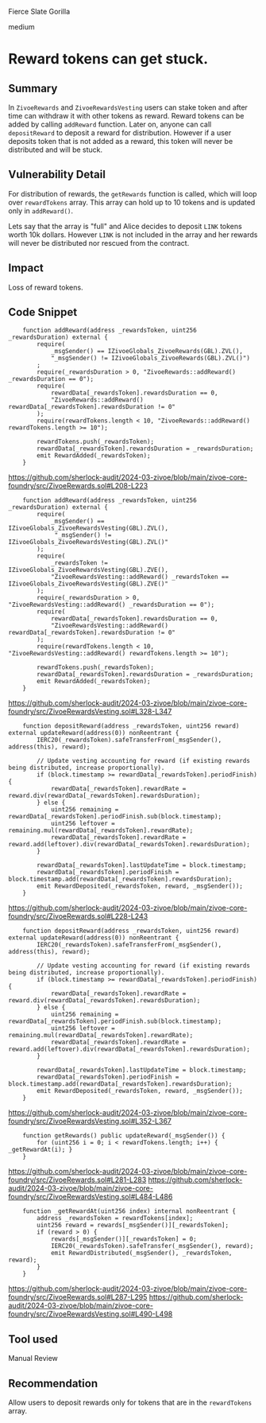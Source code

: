 Fierce Slate Gorilla

medium

# Reward tokens can get stuck.

## Summary
In `ZivoeRewards` and `ZivoeRewardsVesting` users can stake token and after time can withdraw it with other tokens as reward. Reward tokens can be added by calling `addReward` function. Later on, anyone can call `depositReward` to deposit a reward for distribution. However if a user deposits token that is not added as a reward, this token will never be distributed and will be stuck.

## Vulnerability Detail
For distribution of rewards, the `getRewards` function is called, which will loop over `rewardTokens` array. This array can hold up to 10 tokens and is updated only in `addReward()`.

Lets say that the array is "full" and Alice decides to deposit `LINK` tokens worth 10k dollars. However `LINK` is not included in the array and her rewards will never be distributed nor rescued from the contract.

## Impact
Loss of reward tokens.

## Code Snippet
```solidity
    function addReward(address _rewardsToken, uint256 _rewardsDuration) external {
        require(
            _msgSender() == IZivoeGlobals_ZivoeRewards(GBL).ZVL(), 
            "_msgSender() != IZivoeGlobals_ZivoeRewards(GBL).ZVL()")
        ;
        require(_rewardsDuration > 0, "ZivoeRewards::addReward() _rewardsDuration == 0");
        require(
            rewardData[_rewardsToken].rewardsDuration == 0, 
            "ZivoeRewards::addReward() rewardData[_rewardsToken].rewardsDuration != 0"
        );
        require(rewardTokens.length < 10, "ZivoeRewards::addReward() rewardTokens.length >= 10");

        rewardTokens.push(_rewardsToken);
        rewardData[_rewardsToken].rewardsDuration = _rewardsDuration;
        emit RewardAdded(_rewardsToken);
    }
```

https://github.com/sherlock-audit/2024-03-zivoe/blob/main/zivoe-core-foundry/src/ZivoeRewards.sol#L208-L223

```solidity
    function addReward(address _rewardsToken, uint256 _rewardsDuration) external {
        require(
            _msgSender() == IZivoeGlobals_ZivoeRewardsVesting(GBL).ZVL(),
             "_msgSender() != IZivoeGlobals_ZivoeRewardsVesting(GBL).ZVL()"
        );
        require(
            _rewardsToken != IZivoeGlobals_ZivoeRewardsVesting(GBL).ZVE(), 
            "ZivoeRewardsVesting::addReward() _rewardsToken == IZivoeGlobals_ZivoeRewardsVesting(GBL).ZVE()"
        );
        require(_rewardsDuration > 0, "ZivoeRewardsVesting::addReward() _rewardsDuration == 0");
        require(
            rewardData[_rewardsToken].rewardsDuration == 0, 
            "ZivoeRewardsVesting::addReward() rewardData[_rewardsToken].rewardsDuration != 0"
        );
        require(rewardTokens.length < 10, "ZivoeRewardsVesting::addReward() rewardTokens.length >= 10");

        rewardTokens.push(_rewardsToken);
        rewardData[_rewardsToken].rewardsDuration = _rewardsDuration;
        emit RewardAdded(_rewardsToken);
    }
```

https://github.com/sherlock-audit/2024-03-zivoe/blob/main/zivoe-core-foundry/src/ZivoeRewardsVesting.sol#L328-L347

```solidity
    function depositReward(address _rewardsToken, uint256 reward) external updateReward(address(0)) nonReentrant {
        IERC20(_rewardsToken).safeTransferFrom(_msgSender(), address(this), reward);

        // Update vesting accounting for reward (if existing rewards being distributed, increase proportionally).
        if (block.timestamp >= rewardData[_rewardsToken].periodFinish) {
            rewardData[_rewardsToken].rewardRate = reward.div(rewardData[_rewardsToken].rewardsDuration);
        } else {
            uint256 remaining = rewardData[_rewardsToken].periodFinish.sub(block.timestamp);
            uint256 leftover = remaining.mul(rewardData[_rewardsToken].rewardRate);
            rewardData[_rewardsToken].rewardRate = reward.add(leftover).div(rewardData[_rewardsToken].rewardsDuration);
        }

        rewardData[_rewardsToken].lastUpdateTime = block.timestamp;
        rewardData[_rewardsToken].periodFinish = block.timestamp.add(rewardData[_rewardsToken].rewardsDuration);
        emit RewardDeposited(_rewardsToken, reward, _msgSender());
    }
```

https://github.com/sherlock-audit/2024-03-zivoe/blob/main/zivoe-core-foundry/src/ZivoeRewards.sol#L228-L243

```solidity
    function depositReward(address _rewardsToken, uint256 reward) external updateReward(address(0)) nonReentrant {
        IERC20(_rewardsToken).safeTransferFrom(_msgSender(), address(this), reward);

        // Update vesting accounting for reward (if existing rewards being distributed, increase proportionally).
        if (block.timestamp >= rewardData[_rewardsToken].periodFinish) {
            rewardData[_rewardsToken].rewardRate = reward.div(rewardData[_rewardsToken].rewardsDuration);
        } else {
            uint256 remaining = rewardData[_rewardsToken].periodFinish.sub(block.timestamp);
            uint256 leftover = remaining.mul(rewardData[_rewardsToken].rewardRate);
            rewardData[_rewardsToken].rewardRate = reward.add(leftover).div(rewardData[_rewardsToken].rewardsDuration);
        }

        rewardData[_rewardsToken].lastUpdateTime = block.timestamp;
        rewardData[_rewardsToken].periodFinish = block.timestamp.add(rewardData[_rewardsToken].rewardsDuration);
        emit RewardDeposited(_rewardsToken, reward, _msgSender());
    }
```

https://github.com/sherlock-audit/2024-03-zivoe/blob/main/zivoe-core-foundry/src/ZivoeRewardsVesting.sol#L352-L367

```solidity
    function getRewards() public updateReward(_msgSender()) {
        for (uint256 i = 0; i < rewardTokens.length; i++) { _getRewardAt(i); }
    }
```

https://github.com/sherlock-audit/2024-03-zivoe/blob/main/zivoe-core-foundry/src/ZivoeRewards.sol#L281-L283
https://github.com/sherlock-audit/2024-03-zivoe/blob/main/zivoe-core-foundry/src/ZivoeRewardsVesting.sol#L484-L486

```solidity
    function _getRewardAt(uint256 index) internal nonReentrant {
        address _rewardsToken = rewardTokens[index];
        uint256 reward = rewards[_msgSender()][_rewardsToken];
        if (reward > 0) {
            rewards[_msgSender()][_rewardsToken] = 0;
            IERC20(_rewardsToken).safeTransfer(_msgSender(), reward);
            emit RewardDistributed(_msgSender(), _rewardsToken, reward);
        }
    }
```

https://github.com/sherlock-audit/2024-03-zivoe/blob/main/zivoe-core-foundry/src/ZivoeRewards.sol#L287-L295
https://github.com/sherlock-audit/2024-03-zivoe/blob/main/zivoe-core-foundry/src/ZivoeRewardsVesting.sol#L490-L498

## Tool used
Manual Review

## Recommendation
Allow users to deposit rewards only for tokens that are in the `rewardTokens` array.